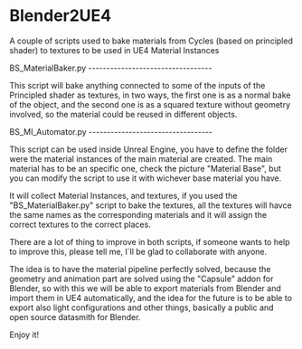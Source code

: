 # Blender2UE4
A couple of scripts used to bake materials from Cycles (based on principled shader) to textures to be used in UE4 Material Instances


BS_MaterialBaker.py ----------------------------------

This script will bake anything connected to some of the inputs of the Principled shader as textures, in two ways,
the first one is as a normal bake of the object, and the second one is as a squared texture without geometry involved, so the material
could be reused in different objects.

BS_MI_Automator.py ----------------------------------

This script can be used inside Unreal Engine, you have to define the folder were the material instances of the main material are created.
The main material has to be an specific one, check the picture "Material Base", but you can modify the script to use it with wichever
base material you have.

It will collect Material Instances, and textures, if you used the "BS_MaterialBaker.py" script to bake the textures, all the textures will
havce the same names as the corresponding materials and it will assign the correct textures to the correct places.

There are a lot of thing to improve in both scripts, if someone wants to help to improve this, please tell me, I´ll be glad to collaborate
with anyone.

The idea is to have the material pipeline perfectly solved, because the geometry and animation part are solved using the "Capsule" addon for
Blender, so with this we will be able to export materials from Blender and import them in UE4 automatically, and the idea for the future is
to be able to export also light configurations and other things, basically a public and open source datasmith for Blender.

Enjoy it!
